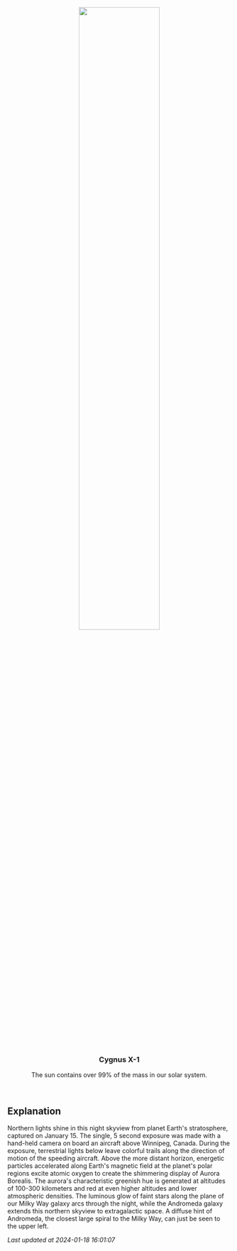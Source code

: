 <p align='center'>
    <img src='https://apod.nasa.gov/apod/image/2401/MagneticStormRohner1024.jpg' width='60%' />
    <h3 align="center">Cygnus X-1</h3>
    <p align="center">The sun contains over 99% of the mass in our solar system.</p>
</p>
<br/>

Explanation
--
Northern lights shine in this night skyview from planet Earth's stratosphere, captured on January 15. The single, 5 second exposure was made with a hand-held camera on board an aircraft above Winnipeg, Canada. During the exposure, terrestrial lights below leave colorful trails along the direction of motion of the speeding aircraft. Above the more distant horizon, energetic particles accelerated along Earth's magnetic field at the planet's polar regions excite atomic oxygen to create the shimmering display of Aurora Borealis. The aurora's characteristic greenish hue is generated at altitudes of 100-300 kilometers and red at even higher altitudes and lower atmospheric densities. The luminous glow of faint stars along the plane of our Milky Way galaxy arcs through the night, while the Andromeda galaxy extends this northern skyview to extragalactic space. A diffuse hint of Andromeda, the closest large spiral to the Milky Way, can just be seen to the upper left.


*Last updated at 2024-01-18 16:01:07*
